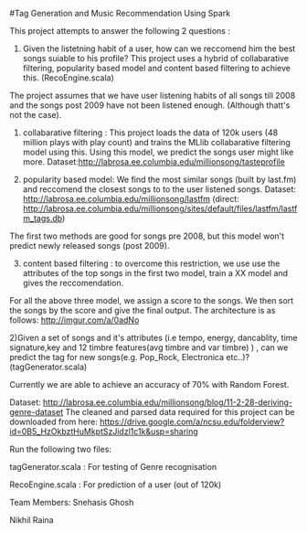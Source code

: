 
#Tag Generation and Music Recommendation Using Spark

This project attempts to answer the following 2 questions :

1) Given the listetning habit of a user, how can we reccomend him the best songs suiable to his profile? This project uses a hybrid of collabarative filtering, popularity based model and content based filtering to achieve this. (RecoEngine.scala)

The project assumes that we have user listening habits of all songs till 2008 and the songs post 2009 have not been listened enough. (Although thatt's not the case).

1. collabarative filtering : This project loads the data of 120k users (48 million plays with play count) and trains the MLlib collabarative filtering model using this. Using this model, we predict the songs user might like more.
Dataset:http://labrosa.ee.columbia.edu/millionsong/tasteprofile

2. popularity based model: We find the most similar songs (built by last.fm) and reccomend the closest songs to to the user listened songs.
Dataset: http://labrosa.ee.columbia.edu/millionsong/lastfm
(direct: http://labrosa.ee.columbia.edu/millionsong/sites/default/files/lastfm/lastfm_tags.db)

The first two methods are good for songs pre 2008, but this model won't predict newly released songs (post 2009).

3. content based filtering : to overcome this restriction, we use use the attributes of the top songs in the first two model, train a XX model and gives the reccomendation.

For all the above three model, we assign a score to the songs. We then sort the songs by the score and give the final output.
The architecture is as follows: http://imgur.com/a/0adNo

2)Given a set of songs and it's attributes (i.e tempo, energy, dancablity, time signature,key and 12 timbre features(avg timbre and var timbre) ) , can we predict the tag for new songs(e.g. Pop_Rock, Electronica etc..)? (tagGenerator.scala)

Currently we are able to achieve an accuracy of 70% with Random Forest.

Dataset:
http://labrosa.ee.columbia.edu/millionsong/blog/11-2-28-deriving-genre-dataset
The cleaned and parsed data required for this project can be downloaded from here: https://drive.google.com/a/ncsu.edu/folderview?id=0B5_HzOkbztHuMkptSzJidzl1c1k&usp=sharing

Run the following two files:

tagGenerator.scala : For testing of Genre recognisation

RecoEngine.scala : For prediction of a user (out of 120k)

Team Members: Snehasis Ghosh

Nikhil Raina
